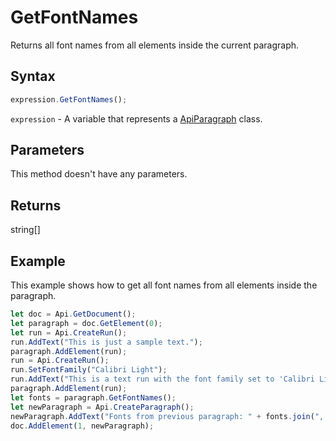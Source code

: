 # GetFontNames

Returns all font names from all elements inside the current paragraph.

## Syntax

```javascript
expression.GetFontNames();
```

`expression` - A variable that represents a [ApiParagraph](../ApiParagraph.md) class.

## Parameters

This method doesn't have any parameters.

## Returns

string[]

## Example

This example shows how to get all font names from all elements inside the paragraph.

```javascript editor-docx
let doc = Api.GetDocument();
let paragraph = doc.GetElement(0);
let run = Api.CreateRun();
run.AddText("This is just a sample text.");
paragraph.AddElement(run);
run = Api.CreateRun();
run.SetFontFamily("Calibri Light");
run.AddText("This is a text run with the font family set to 'Calibri Light'.");
paragraph.AddElement(run);
let fonts = paragraph.GetFontNames();
let newParagraph = Api.CreateParagraph();
newParagraph.AddText("Fonts from previous paragraph: " + fonts.join(", "));
doc.AddElement(1, newParagraph);



```
